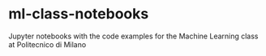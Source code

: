 # ml-class-notebooks
Jupyter notebooks with the code examples for the Machine Learning class at Politecnico di Milano
